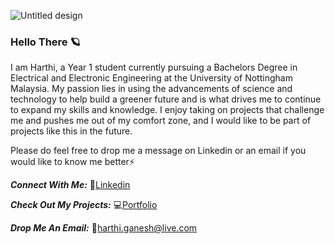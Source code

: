![Untitled design](https://user-images.githubusercontent.com/87198435/166136145-6cd140e2-b758-4415-8d85-e7bcf7461b32.png)

### Hello There 🪐
I am Harthi, a Year 1 student currently pursuing a Bachelors Degree in Electrical and Electronic Engineering at the University of Nottingham Malaysia. My passion lies in using the advancements of science and technology to help build a greener future and is what drives me to continue to expand my skills and knowledge. I enjoy taking on projects that challenge me and pushes me out of my comfort zone, and I would like to be part of projects like this in the future. 

Please do feel free to drop me a message on Linkedin or an email if you would like to know me better⚡

***Connect With Me:***
💬[Linkedin](https://www.linkedin.com/in/harthiganesh/)

***Check Out My Projects:***
💻[Portfolio](https://hgsblogg.wordpress.com/)

***Drop Me An Email:***
📧[harthi.ganesh@live.com](harthi.ganesh@live.com)
